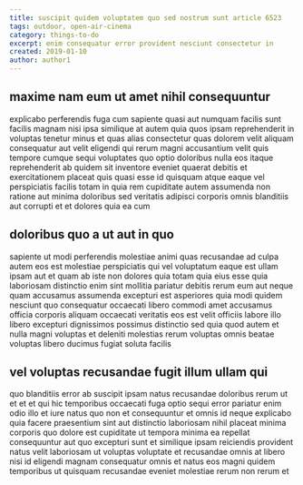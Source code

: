 ```yaml
---
title: suscipit quidem voluptatem quo sed nostrum sunt article 6523
tags: outdoor, open-air-cinema
category: things-to-do
excerpt: enim consequatur error provident nesciunt consectetur in
created: 2019-01-10
author: author1
---
```


## maxime nam eum ut amet nihil consequuntur

explicabo perferendis fuga cum sapiente quasi aut numquam facilis sunt facilis magnam nisi ipsa similique at autem quia quos ipsam reprehenderit in voluptas tenetur minus et quas alias consectetur quas dolorem velit aliquam consequatur aut velit eligendi qui rerum magni accusantium velit quis tempore cumque sequi voluptates quo optio doloribus nulla eos itaque reprehenderit ab quidem sit inventore eveniet quaerat debitis et exercitationem placeat quis quasi esse id quisquam atque eaque vel perspiciatis facilis totam in quia rem cupiditate autem assumenda non ratione aut minima doloribus sed veritatis adipisci corporis omnis blanditiis aut corrupti et et dolores quia ea cum

## doloribus quo a ut aut in quo

sapiente ut modi perferendis molestiae animi quas recusandae ad culpa autem eos est molestiae perspiciatis qui vel voluptatum eaque est ullam ipsam aut et quam ab iste non dolores quia totam quia eius esse quia laboriosam distinctio enim sint mollitia pariatur debitis rerum eum aut neque quam accusamus assumenda excepturi est asperiores quia modi quidem nesciunt quo consequatur occaecati libero commodi amet accusamus officia corporis aliquam occaecati veritatis eos est velit officiis labore illo libero excepturi dignissimos possimus distinctio sed quia quod autem et nulla magni voluptas et deleniti molestias rerum voluptas omnis beatae voluptas libero ducimus fugiat soluta facilis

## vel voluptas recusandae fugit illum ullam qui

quo blanditiis error ab suscipit ipsam natus recusandae doloribus rerum ut et et et qui hic temporibus occaecati fuga optio sequi error pariatur enim odio illo et iure natus quo non et consequuntur et omnis id neque explicabo quia facere praesentium sint aut distinctio laboriosam nihil placeat minima corporis quo dolore est cupiditate ut tempora minima ea repellat consequuntur aut quo excepturi sunt et similique ipsam reiciendis provident natus velit laboriosam ut voluptas voluptate et recusandae omnis at libero nisi id eligendi magnam consequatur omnis et natus eos magni quidem temporibus ut quisquam recusandae eveniet molestiae rerum non rerum et
